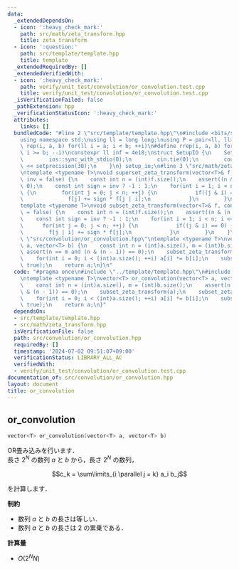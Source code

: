 ```yaml
---
data:
  _extendedDependsOn:
  - icon: ':heavy_check_mark:'
    path: src/math/zeta_transform.hpp
    title: zeta_transform
  - icon: ':question:'
    path: src/template/template.hpp
    title: template
  _extendedRequiredBy: []
  _extendedVerifiedWith:
  - icon: ':heavy_check_mark:'
    path: verify/unit_test/convolution/or_convolution.test.cpp
    title: verify/unit_test/convolution/or_convolution.test.cpp
  _isVerificationFailed: false
  _pathExtension: hpp
  _verificationStatusIcon: ':heavy_check_mark:'
  attributes:
    links: []
  bundledCode: "#line 2 \"src/template/template.hpp\"\n#include <bits/stdc++.h>\n\
    using namespace std;\nusing ll = long long;\nusing P = pair<ll, ll>;\n#define\
    \ rep(i, a, b) for(ll i = a; i < b; ++i)\n#define rrep(i, a, b) for(ll i = a;\
    \ i >= b; --i)\nconstexpr ll inf = 4e18;\nstruct SetupIO {\n    SetupIO() {\n\
    \        ios::sync_with_stdio(0);\n        cin.tie(0);\n        cout << fixed\
    \ << setprecision(30);\n    }\n} setup_io;\n#line 3 \"src/math/zeta_transform.hpp\"\
    \ntemplate <typename T>\nvoid superset_zeta_transform(vector<T>& f, const bool\
    \ inv = false) {\n    const int n = (int)f.size();\n    assert((n & (n - 1)) ==\
    \ 0);\n    const int sign = inv ? -1 : 1;\n    for(int i = 1; i < n; i <<= 1)\
    \ {\n        for(int j = 0; j < n; ++j) {\n            if((j & i) == 0) {\n  \
    \              f[j] += sign * f[j | i];\n            }\n        }\n    }\n}\n\
    template <typename T>\nvoid subset_zeta_transform(vector<T>& f, const bool inv\
    \ = false) {\n    const int n = (int)f.size();\n    assert((n & (n - 1)) == 0);\n\
    \    const int sign = inv ? -1 : 1;\n    for(int i = 1; i < n; i <<= 1) {\n  \
    \      for(int j = 0; j < n; ++j) {\n            if((j & i) == 0) {\n        \
    \        f[j | i] += sign * f[j];\n            }\n        }\n    }\n}\n#line 4\
    \ \"src/convolution/or_convolution.hpp\"\ntemplate <typename T>\nvector<T> or_convolution(vector<T>\
    \ a, vector<T> b) {\n    const int n = (int)a.size(), m = (int)b.size();\n   \
    \ assert(n == m and (n & (n - 1)) == 0);\n    subset_zeta_transform(a);\n    subset_zeta_transform(b);\n\
    \    for(int i = 0; i < (int)a.size(); ++i) a[i] *= b[i];\n    subset_zeta_transform(a,\
    \ true);\n    return a;\n}\n"
  code: "#pragma once\n#include \"../template/template.hpp\"\n#include \"../math/zeta_transform.hpp\"\
    \ntemplate <typename T>\nvector<T> or_convolution(vector<T> a, vector<T> b) {\n\
    \    const int n = (int)a.size(), m = (int)b.size();\n    assert(n == m and (n\
    \ & (n - 1)) == 0);\n    subset_zeta_transform(a);\n    subset_zeta_transform(b);\n\
    \    for(int i = 0; i < (int)a.size(); ++i) a[i] *= b[i];\n    subset_zeta_transform(a,\
    \ true);\n    return a;\n}"
  dependsOn:
  - src/template/template.hpp
  - src/math/zeta_transform.hpp
  isVerificationFile: false
  path: src/convolution/or_convolution.hpp
  requiredBy: []
  timestamp: '2024-07-02 09:51:07+09:00'
  verificationStatus: LIBRARY_ALL_AC
  verifiedWith:
  - verify/unit_test/convolution/or_convolution.test.cpp
documentation_of: src/convolution/or_convolution.hpp
layout: document
title: or_convolution
---
```


## or_convolution

```cpp
vector<T> or_convolution(vector<T> a, vector<T> b)
```

OR畳み込みを行います．<br>
長さ $2^N$ の数列 $a$ と $b$ から，長さ $2^N$ の数列，

$$c_k = \sum\limits_{i \parallel j = k} a_i b_j$$

を計算します．

**制約**

- 数列 $a$ と $b$ の長さは等しい．
- 数列 $a$ と $b$ の長さは $2$ の累乗である．

**計算量**

- $O(2^N N)$